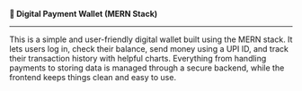 **💸 Digital Payment Wallet (MERN Stack)**

- - -


This is a simple and user-friendly digital wallet built using the MERN stack. It lets users log in, check their balance, send money using a UPI ID, and track their transaction history with helpful charts. Everything from handling payments to storing data is managed through a secure backend, while the frontend keeps things clean and easy to use.

